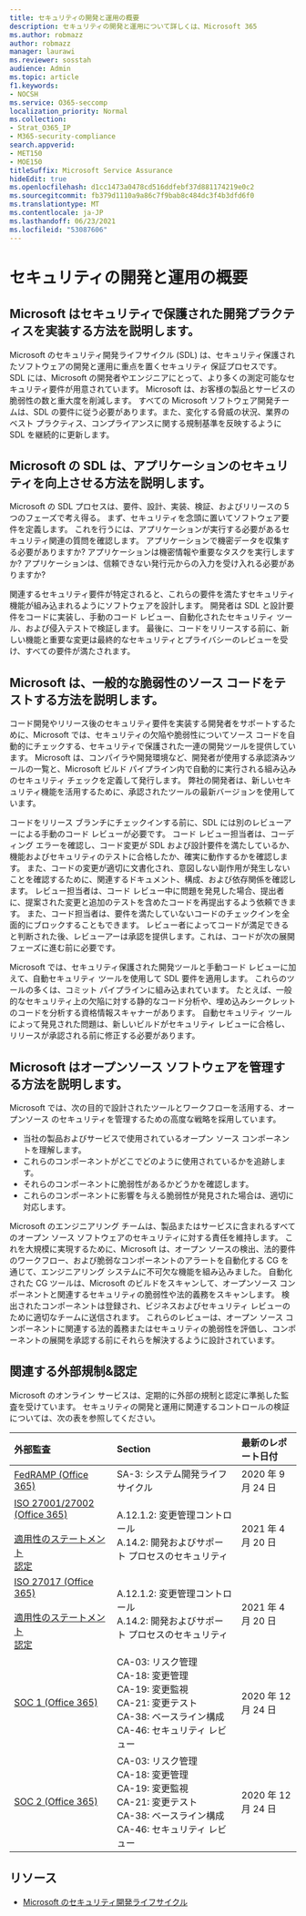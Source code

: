 ```yaml
---
title: セキュリティの開発と運用の概要
description: セキュリティの開発と運用について詳しくは、Microsoft 365
ms.author: robmazz
author: robmazz
manager: laurawi
ms.reviewer: sosstah
audience: Admin
ms.topic: article
f1.keywords:
- NOCSH
ms.service: O365-seccomp
localization_priority: Normal
ms.collection:
- Strat_O365_IP
- M365-security-compliance
search.appverid:
- MET150
- MOE150
titleSuffix: Microsoft Service Assurance
hideEdit: true
ms.openlocfilehash: d1cc1473a0478cd516ddfebf37d881174219e0c2
ms.sourcegitcommit: fb379d1110a9a86c7f9bab8c484dc3f4b3dfd6f0
ms.translationtype: MT
ms.contentlocale: ja-JP
ms.lasthandoff: 06/23/2021
ms.locfileid: "53087606"
---
```

# <a name="security-development-and-operations-overview"></a>セキュリティの開発と運用の概要

## <a name="how-does-microsoft-implement-secure-development-practices"></a>Microsoft はセキュリティで保護された開発プラクティスを実装する方法を説明します。

Microsoft のセキュリティ開発ライフサイクル (SDL) は、セキュリティ保護されたソフトウェアの開発と運用に重点を置くセキュリティ 保証プロセスです。 SDL には、Microsoft の開発者やエンジニアにとって、より多くの測定可能なセキュリティ要件が用意されています。 Microsoft は、お客様の製品とサービスの脆弱性の数と重大度を削減します。 すべての Microsoft ソフトウェア開発チームは、SDL の要件に従う必要があります。また、変化する脅威の状況、業界のベスト プラクティス、コンプライアンスに関する規制基準を反映するように SDL を継続的に更新します。

## <a name="how-does-microsofts-sdl-improve-application-security"></a>Microsoft の SDL は、アプリケーションのセキュリティを向上させる方法を説明します。

Microsoft の SDL プロセスは、要件、設計、実装、検証、およびリリースの 5 つのフェーズで考え得る。 まず、セキュリティを念頭に置いてソフトウェア要件を定義します。 これを行うには、アプリケーションが実行する必要があるセキュリティ関連の質問を確認します。 アプリケーションで機密データを収集する必要がありますか? アプリケーションは機密情報や重要なタスクを実行しますか? アプリケーションは、信頼できない発行元からの入力を受け入れる必要がありますか?

関連するセキュリティ要件が特定されると、これらの要件を満たすセキュリティ機能が組み込まれるようにソフトウェアを設計します。 開発者は SDL と設計要件をコードに実装し、手動のコード レビュー、自動化されたセキュリティ ツール、および侵入テストで検証します。 最後に、コードをリリースする前に、新しい機能と重要な変更は最終的なセキュリティとプライバシーのレビューを受け、すべての要件が満たされます。

## <a name="how-does-microsoft-test-source-code-for-common-vulnerabilities"></a>Microsoft は、一般的な脆弱性のソース コードをテストする方法を説明します。

コード開発やリリース後のセキュリティ要件を実装する開発者をサポートするために、Microsoft では、セキュリティの欠陥や脆弱性についてソース コードを自動的にチェックする、セキュリティで保護された一連の開発ツールを提供しています。 Microsoft は、コンパイラや開発環境など、開発者が使用する承認済みツールの一覧と、Microsoft ビルド パイプライン内で自動的に実行される組み込みのセキュリティ チェックを定義して発行します。 弊社の開発者は、新しいセキュリティ機能を活用するために、承認されたツールの最新バージョンを使用しています。

コードをリリース ブランチにチェックインする前に、SDL には別のレビューアーによる手動のコード レビューが必要です。 コード レビュー担当者は、コーディング エラーを確認し、コード変更が SDL および設計要件を満たしているか、機能およびセキュリティのテストに合格したか、確実に動作するかを確認します。 また、コードの変更が適切に文書化され、意図しない副作用が発生しないことを確認するために、関連するドキュメント、構成、および依存関係を確認します。 レビュー担当者は、コード レビュー中に問題を発見した場合、提出者に、提案された変更と追加のテストを含めたコードを再提出するよう依頼できます。 また、コード担当者は、要件を満たしていないコードのチェックインを全面的にブロックすることもできます。 レビュー者によってコードが満足できると判断された後、レビューアーは承認を提供します。これは、コードが次の展開フェーズに進む前に必要です。

Microsoft では、セキュリティ保護された開発ツールと手動コード レビューに加えて、自動セキュリティ ツールを使用して SDL 要件を適用します。 これらのツールの多くは、コミット パイプラインに組み込まれています。 たとえば、一般的なセキュリティ上の欠陥に対する静的なコード分析や、埋め込みシークレットのコードを分析する資格情報スキャナーがあります。 自動セキュリティ ツールによって発見された問題は、新しいビルドがセキュリティ レビューに合格し、リリースが承認される前に修正する必要があります。

## <a name="how-does-microsoft-manage-open-source-software"></a>Microsoft はオープンソース ソフトウェアを管理する方法を説明します。

Microsoft では、次の目的で設計されたツールとワークフローを活用する、オープンソース のセキュリティを管理するための高度な戦略を採用しています。

- 当社の製品およびサービスで使用されているオープン ソース コンポーネントを理解します。
- これらのコンポーネントがどこでどのように使用されているかを追跡します。
- それらのコンポーネントに脆弱性があるかどうかを確認します。
- これらのコンポーネントに影響を与える脆弱性が発見された場合は、適切に対応します。

Microsoft のエンジニアリング チームは、製品またはサービスに含まれるすべてのオープン ソース ソフトウェアのセキュリティに対する責任を維持します。 これを大規模に実現するために、Microsoft は、オープン ソースの検出、法的要件のワークフロー、および脆弱なコンポーネントのアラートを自動化する CG を通じて、エンジニアリング システムに不可欠な機能を組み込みました。 自動化された CG ツールは、Microsoft のビルドをスキャンして、オープンソース コンポーネントと関連するセキュリティの脆弱性や法的義務をスキャンします。 検出されたコンポーネントは登録され、ビジネスおよびセキュリティ レビューのために適切なチームに送信されます。 これらのレビューは、オープン ソース コンポーネントに関連する法的義務またはセキュリティの脆弱性を評価し、コンポーネントの展開を承認する前にそれらを解決するように設計されています。

## <a name="related-external-regulations--certifications"></a>関連する外部規制&認定

Microsoft のオンライン サービスは、定期的に外部の規制と認定に準拠した監査を受けています。 セキュリティの開発と運用に関連するコントロールの検証については、次の表を参照してください。

| **外部監査** | **Section** | **最新のレポート日付** |
|:--------------------|:------------|:-----------------------|
| [FedRAMP (Office 365)](https://compliance.microsoft.com/compliancemanager) | SA-3: システム開発ライフサイクル | 2020 年 9 月 24 日 |
| [ISO 27001/27002 (Office 365)](https://servicetrust.microsoft.com/ViewPage/MSComplianceGuideV3?command=Download&downloadType=Document&downloadId=8d625374-4f2d-49f8-9d37-a4281ba98222&tab=7027ead0-3d6b-11e9-b9e1-290b1eb4cdeb&docTab=7027ead0-3d6b-11e9-b9e1-290b1eb4cdeb_ISO_Reports) <br><br> [適用性のステートメント](https://servicetrust.microsoft.com/ViewPage/MSComplianceGuideV3?command=Download&downloadType=Document&downloadId=c0df4ce8-c77e-4183-84eb-c8688470d8b1&tab=7027ead0-3d6b-11e9-b9e1-290b1eb4cdeb&docTab=7027ead0-3d6b-11e9-b9e1-290b1eb4cdeb_ISO_Reports) <br> [認定](https://servicetrust.microsoft.com/ViewPage/MSComplianceGuideV3?command=Download&downloadType=Document&downloadId=1e84a14a-2468-45ac-9412-5e53250d57ec&tab=7027ead0-3d6b-11e9-b9e1-290b1eb4cdeb&docTab=7027ead0-3d6b-11e9-b9e1-290b1eb4cdeb_ISO_Reports) | A.12.1.2: 変更管理コントロール <br> A.14.2: 開発およびサポート プロセスのセキュリティ | 2021 年 4 月 20 日 |
| [ISO 27017 (Office 365)](https://servicetrust.microsoft.com/ViewPage/MSComplianceGuideV3?command=Download&downloadType=Document&downloadId=8d625374-4f2d-49f8-9d37-a4281ba98222&tab=7027ead0-3d6b-11e9-b9e1-290b1eb4cdeb&docTab=7027ead0-3d6b-11e9-b9e1-290b1eb4cdeb_ISO_Reports) <br><br> [適用性のステートメント](https://servicetrust.microsoft.com/ViewPage/MSComplianceGuideV3?command=Download&downloadType=Document&downloadId=c0df4ce8-c77e-4183-84eb-c8688470d8b1&tab=7027ead0-3d6b-11e9-b9e1-290b1eb4cdeb&docTab=7027ead0-3d6b-11e9-b9e1-290b1eb4cdeb_ISO_Reports) <br> [認定](https://servicetrust.microsoft.com/ViewPage/MSComplianceGuideV3?command=Download&downloadType=Document&downloadId=70de0999-5451-43a3-9ef4-761e8fbfb1a3&tab=7027ead0-3d6b-11e9-b9e1-290b1eb4cdeb&docTab=7027ead0-3d6b-11e9-b9e1-290b1eb4cdeb_ISO_Reports) | A.12.1.2: 変更管理コントロール <br> A.14.2: 開発およびサポート プロセスのセキュリティ | 2021 年 4 月 20 日 |
| [SOC 1 (Office 365)](https://servicetrust.microsoft.com/ViewPage/MSComplianceGuideV3?command=Download&downloadType=Document&downloadId=90df3f9c-3aaf-4dbf-99d0-ca9f2991721b&tab=7027ead0-3d6b-11e9-b9e1-290b1eb4cdeb&docTab=7027ead0-3d6b-11e9-b9e1-290b1eb4cdeb_SOC_%2F_SSAE_16_Reports) | CA-03: リスク管理 <br> CA-18: 変更管理 <br> CA-19: 変更監視 <br> CA-21: 変更テスト <br> CA-38: ベースライン構成 <br> CA-46: セキュリティ レビュー | 2020 年 12 月 24 日 |
| [SOC 2 (Office 365)](https://servicetrust.microsoft.com/ViewPage/MSComplianceGuideV3?command=Download&downloadType=Document&downloadId=a73c1738-7892-42b7-acd3-87b6371c53f6&tab=7027ead0-3d6b-11e9-b9e1-290b1eb4cdeb&docTab=7027ead0-3d6b-11e9-b9e1-290b1eb4cdeb_SOC_%2F_SSAE_16_Reports) | CA-03: リスク管理 <br> CA-18: 変更管理 <br> CA-19: 変更監視 <br> CA-21: 変更テスト <br> CA-38: ベースライン構成 <br> CA-46: セキュリティ レビュー | 2020 年 12 月 24 日 |

## <a name="resources"></a>リソース

- [Microsoft のセキュリティ開発ライフサイクル](https://www.microsoft.com/securityengineering/sdl)
